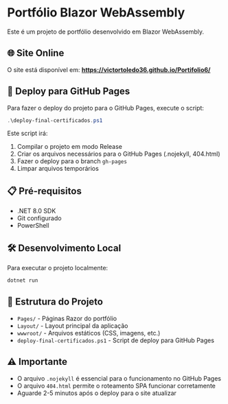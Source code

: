 # Portfólio Blazor WebAssembly

Este é um projeto de portfólio desenvolvido em Blazor WebAssembly.

## 🌐 Site Online

O site está disponível em: **https://victortoledo36.github.io/Portifolio6/**

## 🚀 Deploy para GitHub Pages

Para fazer o deploy do projeto para o GitHub Pages, execute o script:

```powershell
.\deploy-final-certificados.ps1
```

Este script irá:
1. Compilar o projeto em modo Release
2. Criar os arquivos necessários para o GitHub Pages (.nojekyll, 404.html)
3. Fazer o deploy para o branch `gh-pages`
4. Limpar arquivos temporários

## 📋 Pré-requisitos

- .NET 8.0 SDK
- Git configurado
- PowerShell

## 🛠️ Desenvolvimento Local

Para executar o projeto localmente:

```bash
dotnet run
```

## 📁 Estrutura do Projeto

- `Pages/` - Páginas Razor do portfólio
- `Layout/` - Layout principal da aplicação
- `wwwroot/` - Arquivos estáticos (CSS, imagens, etc.)
- `deploy-final-certificados.ps1` - Script de deploy para GitHub Pages

## ⚠️ Importante

- O arquivo `.nojekyll` é essencial para o funcionamento no GitHub Pages
- O arquivo `404.html` permite o roteamento SPA funcionar corretamente
- Aguarde 2-5 minutos após o deploy para o site atualizar